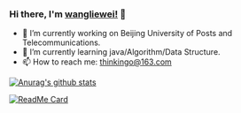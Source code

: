 ### Hi there, I'm [wangliewei!](https://github.com/wangliewei) 👋

<!--
**wangliewei/LeviWang** is a ✨ _special_ ✨ repository because its `README.md` (this file) appears on your GitHub profile.

Here are some ideas to get you started:

-->

- 🔭 I’m currently working on Beijing University of Posts and Telecommunications.
- 🌱 I’m currently learning java/Algorithm/Data Structure.
- 📫 How to reach me: thinkingo@163.com


<a href="https://github.com/anuraghazra/github-readme-stats">
  <img align="center" src="https://github-readme-stats.anuraghazra1.vercel.app/api?username=wangliewei&show_icons=true&include_all_commits=true&theme=material-palenight" alt="Anurag's github stats" />
</a>


[![ReadMe Card](https://github-readme-stats.vercel.app/api/pin/?username=wangliewei&repo=LeviWang)](https://github.com/wangliewei/LeviWang.git)

